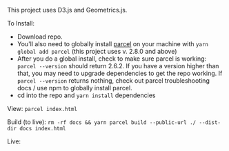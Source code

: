 This project uses D3.js and Geometrics.js. 


To Install:
* Download repo. 
* You'll also need to globally install <a href="https://parceljs.org/">parcel</a> on your machine with `yarn global add parcel` (this project uses v. 2.8.0 and above)
*  After you do a global install, check to make sure parcel is working: `parcel --version` should return 2.6.2. If you have a version higher than that, you may need to upgrade dependencies to get the repo working. If `parcel --version` returns nothing, check out parcel troubleshooting docs / use npm to globally install parcel.
*  cd into the repo and `yarn install` dependencies


View:
`parcel index.html`


Build (to live):
`rm -rf docs && yarn parcel build --public-url ./ --dist-dir docs index.html`


Live: 